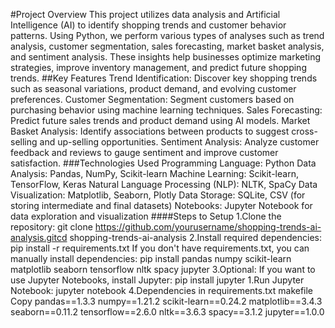 #Project Overview
This project utilizes data analysis and Artificial Intelligence (AI) to identify shopping trends and customer behavior patterns. Using Python, we perform various types of analyses such as trend analysis, customer segmentation, sales forecasting, market basket analysis, and sentiment analysis. These insights help businesses optimize marketing strategies, improve inventory management, and predict future shopping trends.
##Key Features
Trend Identification: Discover key shopping trends such as seasonal variations, product demand, and evolving customer preferences.
Customer Segmentation: Segment customers based on purchasing behavior using machine learning techniques.
Sales Forecasting: Predict future sales trends and product demand using AI models.
Market Basket Analysis: Identify associations between products to suggest cross-selling and up-selling opportunities.
Sentiment Analysis: Analyze customer feedback and reviews to gauge sentiment and improve customer satisfaction.
###Technologies Used
Programming Language: Python
Data Analysis: Pandas, NumPy, Scikit-learn
Machine Learning: Scikit-learn, TensorFlow, Keras
Natural Language Processing (NLP): NLTK, SpaCy
Data Visualization: Matplotlib, Seaborn, Plotly
Data Storage: SQLite, CSV (for storing intermediate and final datasets)
Notebooks: Jupyter Notebook for data exploration and visualization
####Steps to Setup
1.Clone the repository:
git clone https://github.com/yourusername/shopping-trends-ai-analysis.gitcd shopping-trends-ai-analysis
2.Install required dependencies:
pip install -r requirements.txt
If you don't have requirements.txt, you can manually install dependencies:
pip install pandas numpy scikit-learn matplotlib seaborn tensorflow nltk spacy jupyter
3.Optional: If you want to use Jupyter Notebooks, install Jupyter:
pip install jupyter
1.Run Jupyter Notebook:
jupyter notebook
4.Dependencies in requirements.txt
makefile
Copy
pandas==1.3.3
numpy==1.21.2
scikit-learn==0.24.2
matplotlib==3.4.3
seaborn==0.11.2
tensorflow==2.6.0
nltk==3.6.3
spacy==3.1.2
jupyter==1.0.0

